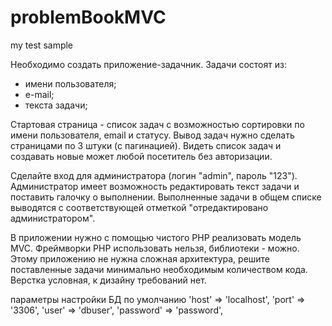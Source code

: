# problemBookMVC
my test sample

Необходимо создать приложение-задачник.
Задачи состоят из:
- имени пользователя;
- е-mail;
- текста задачи;

Стартовая страница - список задач с возможностью сортировки по имени пользователя, email и статусу.
Вывод задач нужно сделать страницами по 3 штуки (с пагинацией).
Видеть список задач и создавать новые может любой посетитель без авторизации.

Сделайте вход для администратора (логин "admin", пароль "123"). 
Администратор имеет возможность редактировать текст задачи и поставить галочку о выполнении. 
Выполненные задачи в общем списке выводятся с соответствующей отметкой "отредактировано администратором".

В приложении нужно с помощью чистого PHP реализовать модель MVC. 
Фреймворки PHP использовать нельзя, библиотеки - можно.
Этому приложению не нужна сложная архитектура, решите поставленные задачи минимально необходимым количеством кода. 
Верстка условная, к дизайну требований нет. 

параметры настройки БД по умолчанию
            'host' => 'localhost',
            'port' => '3306',
            'user' => 'dbuser',
            'password' => 'password',
